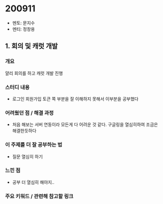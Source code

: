 # 200911

- 멘토: 문지수
- 멘티: 정창용

## 1. 회의 및 캐럿 개발

### 개요 

얄리 회의를 하고 캐럿 개발 진행

### 스터디 내용

- 로그인 회원가입 토큰 쪽 부분을 잘 이해하지 못해서 이부분을 공부했다

### 어려웠던 점 / 해결 과정

- 처음 해보는 서버 연동이라 모든게 다 어려운 것 같다. 구글링을 열심히하여 조금은 해결한듯하다

### 이 주제를 더 잘 공부하는 법

- 질문 열심히 하기

### 느낀 점

- 공부 더 열심히 해야지..

### 주요 키워드 / 관련해 참고할 링크